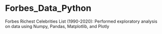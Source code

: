 # Forbes_Data_Python
Forbes Richest Celebrities List (1990-2020): Performed exploratory analysis on data using Numpy, Pandas, Matplotlib, and Plotly

